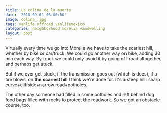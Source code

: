```yaml
---
title: La colina de la muerte
date: '2018-09-01 06:00:00'
image: colina_.jpg
tags: vanlife offroad vanlifemexico
categories: neighborhood morelia vandwelling
layout: post
---
```


Virtually every time we go into Morelia we have to take the scariest hill, whether by bike or car/truck. We could go another way on bike, adding 30 min each way. By truck we could only avoid it by going off-road altogether, and perhaps get stuck.

But if we ever get stuck, if the transmission goes out (which is does), if a tire blows, on **the scariest hill** I think we're done for. It's a steep hill+sharp curve+cliffside+narrow road+potholes.

The other day someone had filled in some potholes and left behind dog food bags filled with rocks to protect the roadwork. So we got an obstacle course, too.